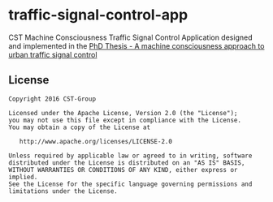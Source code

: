 # traffic-signal-control-app

CST Machine Consciousness Traffic Signal Control Application designed and implemented in the [PhD Thesis - A machine consciousness approach to urban traffic signal control](https://www.researchgate.net/publication/304076563_A_machine_consciousness_approach_to_urban_traffic_signal_control?channel=doi&linkId=57657a4d08ae421c4489d260&showFulltext=true)

## License

    Copyright 2016 CST-Group

    Licensed under the Apache License, Version 2.0 (the "License");
    you may not use this file except in compliance with the License.
    You may obtain a copy of the License at

       http://www.apache.org/licenses/LICENSE-2.0

    Unless required by applicable law or agreed to in writing, software
    distributed under the License is distributed on an "AS IS" BASIS,
    WITHOUT WARRANTIES OR CONDITIONS OF ANY KIND, either express or implied.
    See the License for the specific language governing permissions and
    limitations under the License.
